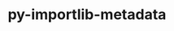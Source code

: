 ---
title: "py-importlib-metadata"
layout: cache
categories: [package, develop]
meta: {"compilers": ["oneapi@=2024.2.1"], "num_specs": 6, "num_specs_by_stack": {"e4s-oneapi": 6, "root": 6}, "oss": ["ubuntu22.04"], "platforms": ["linux"], "stacks": ["e4s-oneapi", "root"], "targets": ["x86_64_v3"], "versions": ["7.0.1"]}
spec_details: [{"compiler": "oneapi@=2024.2.1", "hash": "gof3qrpiaigjcvsqbwivtyrmbbzdnpvd", "os": "ubuntu22.04", "platform": "linux", "size": "-", "stacks": ["e4s-oneapi", "root"], "target": "x86_64_v3", "variants": ["build_system=python_pip"], "versions": ["7.0.1"]}, {"compiler": "oneapi@=2024.2.1", "hash": "leq4kng4qjf5ahy4dffzmb3oerkubxii", "os": "ubuntu22.04", "platform": "linux", "size": "-", "stacks": ["e4s-oneapi", "root"], "target": "x86_64_v3", "variants": ["build_system=python_pip"], "versions": ["7.0.1"]}, {"compiler": "oneapi@=2024.2.1", "hash": "lusq3k2wputwr3vpzqew4gewxfnwfztq", "os": "ubuntu22.04", "platform": "linux", "size": "-", "stacks": ["e4s-oneapi", "root"], "target": "x86_64_v3", "variants": ["build_system=python_pip"], "versions": ["7.0.1"]}, {"compiler": "oneapi@=2024.2.1", "hash": "t36evp6cz4bovq3ahu2kbiomomooyhv2", "os": "ubuntu22.04", "platform": "linux", "size": "-", "stacks": ["e4s-oneapi", "root"], "target": "x86_64_v3", "variants": ["build_system=python_pip"], "versions": ["7.0.1"]}, {"compiler": "oneapi@=2024.2.1", "hash": "vhiglsmqh4b5lti2ganynhulpju46por", "os": "ubuntu22.04", "platform": "linux", "size": "-", "stacks": ["e4s-oneapi", "root"], "target": "x86_64_v3", "variants": ["build_system=python_pip"], "versions": ["7.0.1"]}, {"compiler": "oneapi@=2024.2.1", "hash": "x6nr5mdjigfrloddddnwqagancekvaer", "os": "ubuntu22.04", "platform": "linux", "size": "-", "stacks": ["e4s-oneapi", "root"], "target": "x86_64_v3", "variants": ["build_system=python_pip"], "versions": ["7.0.1"]}]
---